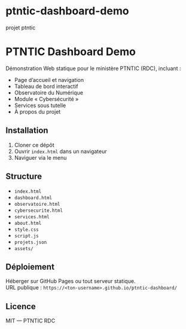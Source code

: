 # ptntic-dashboard-demo
projet ptntic

# PTNTIC Dashboard Demo

Démonstration Web statique pour le ministère PTNTIC (RDC), incluant :

- Page d’accueil et navigation
- Tableau de bord interactif
- Observatoire du Numérique
- Module « Cybersécurité »
- Services sous tutelle
- À propos du projet

## Installation

1. Cloner ce dépôt  
2. Ouvrir `index.html` dans un navigateur  
3. Naviguer via le menu

## Structure

- `index.html`  
- `dashboard.html`  
- `observatoire.html`  
- `cybersecurite.html`  
- `services.html`  
- `about.html`  
- `style.css`  
- `script.js`  
- `projets.json`  
- `assets/`

## Déploiement

Héberger sur GitHub Pages ou tout serveur statique.  
URL publique : `https://<ton-username>.github.io/ptntic-dashboard/`

## Licence

MIT — PTNTIC RDC
